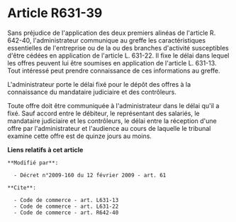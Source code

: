# Article R631-39

Sans préjudice de l'application des deux premiers alinéas de l'article R. 642-40, l'administrateur communique au greffe les
caractéristiques essentielles de l'entreprise ou de la ou des branches d'activité susceptibles d'être cédées en application
de l'article L. 631-22. Il fixe le délai dans lequel les offres peuvent lui être soumises en application de l'article L.
631-13. Tout intéressé peut prendre connaissance de ces informations au greffe.

L'administrateur porte le délai fixé pour le dépôt des offres à la connaissance du mandataire judiciaire et des contrôleurs. 

Toute offre doit être communiquée à l'administrateur dans le délai qu'il a fixé. Sauf accord entre le débiteur, le
représentant des salariés, le mandataire judiciaire et les contrôleurs, le délai entre la réception d'une offre par
l'administrateur et l'audience au cours de laquelle le tribunal examine cette offre est de quinze jours au moins.

**Liens relatifs à cet article**

	**Modifié par**:

	  - Décret n°2009-160 du 12 février 2009 - art. 61

	**Cite**:

	  - Code de commerce - art. L631-13
	  - Code de commerce - art. L631-22
	  - Code de commerce - art. R642-40
